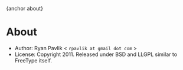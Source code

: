 {anchor about}

About
=====

* Author: Ryan Pavlik \< `rpavlik at gmail dot com` \>
* License: Copyright 2011.  Released under BSD and LLGPL similar to
  FreeType itself.
